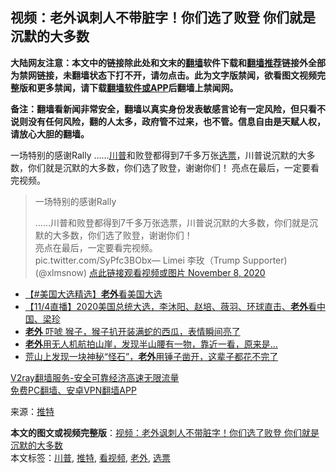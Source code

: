  <h2>视频：老外讽刺人不带脏字！你们选了败登 你们就是沉默的大多数</h2> <p class="notice"><b>大陆网友注意：本文中的链接除此处和文末的<a href="https://github.com/bannedbook/fanqiang" >翻墙</a>软件下载和<a href="https://github.com/killgcd/justmysocks/blob/master/README.md">翻墙推荐</a>链接外全部为禁网链接，未翻墙状态下打不开，请勿点击。此为文字版禁闻，欲看图文视频完整版和更多禁闻，请下载<a href="https://github.com/bannedbook/fanqiang">翻墙软件或APP</a>后翻墙上禁闻网。</p><p>备注：翻墙看新闻非常安全，翻墙以真实身份发表敏感言论有一定风险，但只看不说则没有任何风险，翻的人太多，政府管不过来，也不管。信息自由是天赋人权，请放心大胆的翻墙。</b></p>  <div class="entry"> <p>一场特别的感谢Rally ……<a href="https://www.bannedbook.org/bnews/tag/%e5%b7%9d%e6%99%ae/" class="st_tag internal_tag" rel="tag" title="标签 川普 下的日志">川普</a>和败登都得到7千多万张<a href="https://www.bannedbook.org/bnews/tag/%E9%80%89%E7%A5%A8/" class="st_tag internal_tag" rel="tag" title="标签 选票 下的日志">选票</a>，川普说沉默的大多数，你们就是沉默的大多数，你们选了败登，谢谢你们！ 亮点在最后，一定要看完视频。</p> <blockquote><p>一场特别的感谢Rally</p>  <p>……川普和败登都得到7千多万张选票，川普说沉默的大多数，你们就是沉默的大多数，你们选了败登，谢谢你们！<br />亮点在最后，一定要看完视频。<br />pic.twitter.com/SyPfc3BObx— Limei 李玫（Trump Supporter) (@xlmsnow) <a href="https://twitter.com/xlmsnow/status/1325307833190068226?ref_src=twsrc%5Etfw">点此链接观看视频或图片 November 8, 2020</a></p></blockquote> <ul class='op-related-articles' title='相关阅读'> <li><a href='https://www.bannedbook.org/bnews/bannedvideo/20201104/1425279.html' target='_blank'>【#美国大选精选】<b>老外</b>看美国大选</a></li> <li><a href='https://www.bannedbook.org/bnews/taiwannews/20201103/1425184.html' target='_blank'>【11/4直播】2020美国总统大选，李沐阳、赵培、薇羽、环球直击、<b>老外</b>看中国、梁珍</a></li> <li><a href='https://www.bannedbook.org/bnews/funmedia/20201026/1420361.html' target='_blank'><b>老外</b> 吓唬 猴子，猴子扒开装满蛇的西瓜，表情瞬间亮了</a></li> <li><a href='https://www.bannedbook.org/bnews/funmedia/20201024/1419400.html' target='_blank'><b>老外</b>用无人机航拍山崖，发现半山腰有一物，靠近一看，原来是...</a></li> <li><a href='https://www.bannedbook.org/bnews/funmedia/20201023/1418840.html' target='_blank'>荒山上发现一块神秘“怪石”，<b>老外</b>用锤子凿开，这辈子都花不完了</a></li> </ul> <p class="texttj"> <a href="https://www.bannedbook.org/forum23/topic22702.html" target="_blank">V2ray翻墙服务-安全可靠经济高速无限流量</a><br/> <a href="https://github.com/bannedbook/fanqiang/wiki/%E7%A6%81%E9%97%BB%E7%BD%91%E5%AE%89%E5%8D%93%E7%BF%BB%E5%A2%99%E6%96%B0%E9%97%BBAPP" target="_blank">免费PC翻墙、安卓VPN翻墙APP</a></p><p> 来源：<a href="https://www.bannedbook.org/bnews/tag/%e6%8e%a8%e7%89%b9/" class="st_tag internal_tag" rel="tag" title="标签 推特 下的日志">推特</a> </p> <a name='sharetosocial'></a>       <div><b>本文的图文或视频完整版</b>：<a href='https://www.bannedbook.org/bnews/cnnews/20201108/1427815.html'>视频：老外讽刺人不带脏字！你们选了败登 你们就是沉默的大多数</a></div>  </div><!--END ENTRY--> <div class="postfooter"> <div>本文标签：<a href="https://www.bannedbook.org/bnews/tag/%e5%b7%9d%e6%99%ae/" rel="tag">川普</a>, <a href="https://www.bannedbook.org/bnews/tag/%e6%8e%a8%e7%89%b9/" rel="tag">推特</a>, <a href="https://www.bannedbook.org/bnews/tag/%E7%9C%8B%E8%A7%86%E9%A2%91/" rel="tag">看视频</a>, <a href="https://www.bannedbook.org/bnews/tag/%e8%80%81%e5%a4%96/" rel="tag">老外</a>, <a href="https://www.bannedbook.org/bnews/tag/%E9%80%89%E7%A5%A8/" rel="tag">选票</a></div>  </div><!--END POSTFOOTER--> 